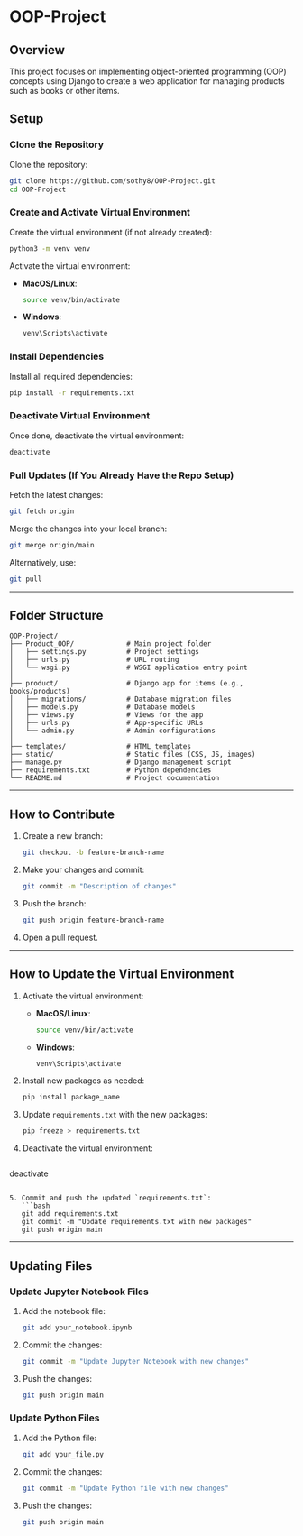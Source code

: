# OOP-Project

## Overview

This project focuses on implementing object-oriented programming (OOP) concepts using Django to create a web application for managing products such as books or other items.

## Setup

### Clone the Repository
Clone the repository:
```bash
git clone https://github.com/sothy8/OOP-Project.git
cd OOP-Project
```

### Create and Activate Virtual Environment
Create the virtual environment (if not already created):
```bash
python3 -m venv venv
```

Activate the virtual environment:
- **MacOS/Linux**:
  ```bash
  source venv/bin/activate
  ```
- **Windows**:
  ```bash
  venv\Scripts\activate
  ```

### Install Dependencies
Install all required dependencies:
```bash
pip install -r requirements.txt
```

### Deactivate Virtual Environment
Once done, deactivate the virtual environment:
```bash
deactivate
```

### Pull Updates (If You Already Have the Repo Setup)
Fetch the latest changes:
```bash
git fetch origin
```

Merge the changes into your local branch:
```bash
git merge origin/main
```

Alternatively, use:
```bash
git pull
```

---

## Folder Structure

```
OOP-Project/
├── Product_OOP/             # Main project folder
│   ├── settings.py          # Project settings
│   ├── urls.py              # URL routing
│   └── wsgi.py              # WSGI application entry point
│
├── product/                 # Django app for items (e.g., books/products)
│   ├── migrations/          # Database migration files
│   ├── models.py            # Database models
│   ├── views.py             # Views for the app
│   ├── urls.py              # App-specific URLs
│   └── admin.py             # Admin configurations
│
├── templates/               # HTML templates
├── static/                  # Static files (CSS, JS, images)
├── manage.py                # Django management script
├── requirements.txt         # Python dependencies
└── README.md                # Project documentation
```

---

## How to Contribute

1. Create a new branch:
   ```bash
   git checkout -b feature-branch-name
   ```

2. Make your changes and commit:
   ```bash
   git commit -m "Description of changes"
   ```

3. Push the branch:
   ```bash
   git push origin feature-branch-name
   ```

4. Open a pull request.

---

## How to Update the Virtual Environment

1. Activate the virtual environment:
   - **MacOS/Linux**:
     ```bash
     source venv/bin/activate
     ```
   - **Windows**:
     ```bash
     venv\Scripts\activate
     ```

2. Install new packages as needed:
   ```bash
   pip install package_name
   ```

3. Update `requirements.txt` with the new packages:
   ```bash
   pip freeze > requirements.txt
   ```

4. Deactivate the virtual environment:
   ```bash
deactivate
```

5. Commit and push the updated `requirements.txt`:
   ```bash
   git add requirements.txt
   git commit -m "Update requirements.txt with new packages"
   git push origin main
   ```

---

## Updating Files

### Update Jupyter Notebook Files
1. Add the notebook file:
   ```bash
   git add your_notebook.ipynb
   ```
2. Commit the changes:
   ```bash
   git commit -m "Update Jupyter Notebook with new changes"
   ```
3. Push the changes:
   ```bash
   git push origin main
   ```

### Update Python Files
1. Add the Python file:
   ```bash
   git add your_file.py
   ```
2. Commit the changes:
   ```bash
   git commit -m "Update Python file with new changes"
   ```
3. Push the changes:
   ```bash
   git push origin main
   ```
